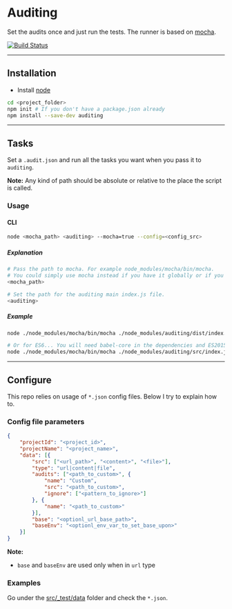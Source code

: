 # Auditing

Set the audits once and just run the tests.
The runner is based on [mocha](https://mochajs.org/).

[![Build Status](https://travis-ci.org/Sendoushi/auditing.svg?branch=master)](https://travis-ci.org/Sendoushi/auditing)

----------

## Installation

- Install [node](http://nodejs.org)

```sh
cd <project_folder>
npm init # If you don't have a package.json already
npm install --save-dev auditing
```

----------

## Tasks

Set a `.audit.json` and run all the tasks you want when you pass it to `auditing`.<br>

**Note:**
Any kind of path should be absolute or relative to the place the script is called.

### Usage


#### CLI

```sh
node <mocha_path> <auditing> --mocha=true --config=<config_src>
```

##### Explanation

```sh
# Pass the path to mocha. For example node_modules/mocha/bin/mocha.
# You could simply use mocha instead if you have it globally or if you're using npm scripts.
<mocha_path>
```

```sh
# Set the path for the auditing main index.js file.
<auditing>
```

##### Example

```sh
node ./node_modules/mocha/bin/mocha ./node_modules/auditing/dist/index.js --mocha=true --config=".audit.json"

# Or for ES6... You will need babel-core in the dependencies and ES2015 preset setup in the .babelrc
node ./node_modules/mocha/bin/mocha ./node_modules/auditing/src/index.js --compilers js:babel-core/register --mocha=true --config=".audit.json"
```

-------------------

## Configure

This repo relies on usage of `*.json` config files. Below I try to explain how to.

### Config file parameters
```json
{
    "projectId": "<project_id>",
    "projectName": "<project_name>",
    "data": [{
        "src": ["<url_path>", "<content>", "<file>"],
        "type": "url|content|file",
        "audits": ["<path_to_custom>", {
            "name": "Custom",
            "src": "<path_to_custom>",
            "ignore": ["<pattern_to_ignore>"]
        }, {
            "name": "<path_to_custom>"
        }],
        "base": "<optionl_url_base_path>",
        "baseEnv": "<optionl_env_var_to_set_base_upon>"
    }]
}
```

**Note:**
- `base` and `baseEnv` are used only when in `url` type

### Examples
Go under the [src/_test/data](src/_test/data) folder and check the `*.json`.
